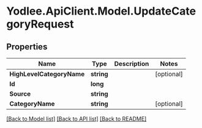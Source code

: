 # Yodlee.ApiClient.Model.UpdateCategoryRequest

## Properties

Name | Type | Description | Notes
------------ | ------------- | ------------- | -------------
**HighLevelCategoryName** | **string** |  | [optional] 
**Id** | **long** |  | 
**Source** | **string** |  | 
**CategoryName** | **string** |  | [optional] 

[[Back to Model list]](../README.md#documentation-for-models) [[Back to API list]](../README.md#documentation-for-api-endpoints) [[Back to README]](../README.md)


